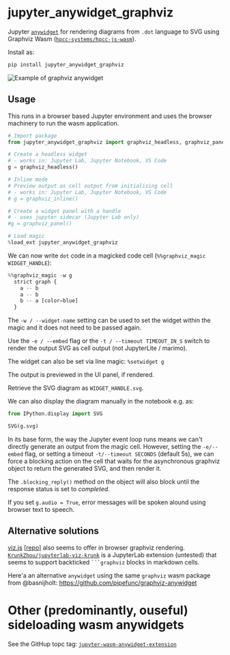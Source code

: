 # jupyter_anywidget_graphviz

Jupyter [`anywidget`](https://github.com/manzt/anywidget) for rendering diagrams from `.dot` language to SVG using Graphviz Wasm ([`hpcc-systems/hpcc-js-wasm`](https://github.com/hpcc-systems/hpcc-js-wasm)).

Install as:

```sh
pip install jupyter_anywidget_graphviz
```

![Example of graphviz anywidget](images/graphviz_anywidget.png)

## Usage

This runs in a browser based Jupyter environment and uses the browser machinery to run the wasm application.

```python
# Import package
from jupyter_anywidget_graphviz import graphviz_headless, graphviz_panel, graphviz_inline

# Create a headless widget
# - works in: Jupyter Lab, Jupyter Notebook, VS Code
g = graphviz_headless()

# Inline mode
# Preview output as cell output from initialising cell
# - works in: Jupyter Lab, Jupyter Notebook, VS Code
# g = graphviz_inline()

# Create a widget panel with a handle
# - uses jupyter sidecar (Jupyter Lab only)
#g = graphviz_panel()

# Load magic
%load_ext jupyter_anywidget_graphviz
```

We can now write `dot` code in a magicked code cell (`%%graphviz_magic WIDGET_HANDLE`):

```python
%%graphviz_magic -w g
  strict graph {
    a -- b
    a -- b
    b -- a [color=blue]
  }
```

The `-w / --widget-name` setting can be used to set the widget within the magic and it does not need to be passed again.

Use the `-e / --embed` flag or the `-t / --timeout TIMEOUT_IN_S` switch to render the output SVG as cell output (not JupyterLite / marimo).

The widget can also be set via line magic: `%setwidget g`

The output is previewed in the UI panel, if rendered.

Retrieve the SVG diagram as `WIDGET_HANDLE.svg`.

We can also display the diagram manually in the notebook e.g. as:

```python
from IPython.display import SVG

SVG(g.svg)
```

In its base form, the way the Jupyter event loop runs means we can't directly generate an output from the magic cell. However, setting the `-e/--embed` flag, or setting a timeout `-t/--timeout SECONDS` (default 5s), we can force a blocking action on the cell that waits for the asynchronous graphviz object to return the generated SVG, and then render it.

The `.blocking_reply()` method on the object will also block until the response status is set to *completed*.

If you set `g.audio = True`, error messages will be spoken alound using browser text to speech.

## Alternative solutions

[viz.js](https://viz-js.com/) [[repo](https://github.com/mdaines/viz-js)] also seems to offer in browser graphviz rendering. [`KrunkZhou/jupyterlab-viz-krunk`](https://github.com/KrunkZhou/jupyterlab-viz-krunk) is a JupyterLab extension (untested) that seems to support backticked ` ```graphviz ` blocks in markdown cells.

Here'a an alternative `anywidget` using the same `graphviz` wasm package from @basnijholt: https://github.com/pipefunc/graphviz-anywidget


# Other (predominantly, ouseful) sideloading wasm anywidgets

See the GitHup topc tag: [`jupyter-wasm-anywidget-extension`](https://github.com/topics/jupyter-wasm-anywidget-extension)
